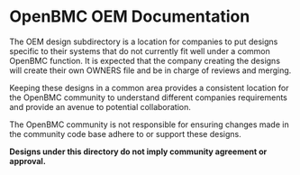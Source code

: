 # OpenBMC OEM Documentation

The OEM design subdirectory is a location for companies to put designs
specific to their systems that do not currently fit well under a common
OpenBMC function. It is expected that the company creating the designs will
create their own OWNERS file and be in charge of reviews and merging.

Keeping these designs in a common area provides a consistent location for the
OpenBMC community to understand different companies requirements and provide an
avenue to potential collaboration.

The OpenBMC community is not responsible for ensuring changes made in the
community code base adhere to or support these designs.

**Designs under this directory do not imply community agreement or approval.**
